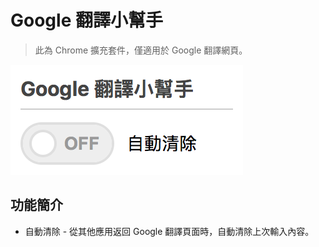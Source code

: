 # Google 翻譯小幫手
> 此為 Chrome 擴充套件，僅適用於 Google 翻譯網頁。

![sample](./sample.png)

## 功能簡介
* 自動清除 - 從其他應用返回 Google 翻譯頁面時，自動清除上次輸入內容。
